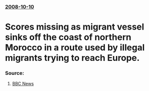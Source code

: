### [2008-10-10](/news/2008/10/10/index.md)

#  Scores missing as migrant vessel sinks off the coast of northern Morocco in a route used by illegal migrants trying to reach Europe. 




### Source:

1. [BBC News](http://news.bbc.co.uk/2/hi/africa/7662569.stm)
